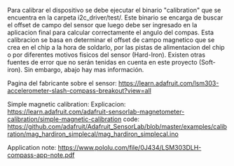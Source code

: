 
Para calibrar el dispositivo se debe ejecutar el binario "calibration" que se encuentra en la carpeta i2c_driver/test/. Este binario se encarga de buscar el offset de campo del sensor que luego debe ser ingresado en la aplicacion final para calcular correctamente el angulo del compas. Esta calibracion se basa en determinar el offset de campo magnetico que se crea en el chip a la hora de soldarlo, por las pistas de alimentacion del chip o por diferentes motivos fisicos del sensor (Hard-Iron). Existen otras fuentes de error que no serán tenidas en cuenta en este proyecto (Soft-iron). Sin embargo, abajo hay mas información.

Pagina del fabricante sobre el sensor:
        https://learn.adafruit.com/lsm303-accelerometer-slash-compass-breakout?view=all

Simple magnetic calibration:
        Explicacion: https://learn.adafruit.com/adafruit-sensorlab-magnetometer-calibration/simple-magnetic-calibration
        code: https://github.com/adafruit/Adafruit_SensorLab/blob/master/examples/calibration/mag_hardiron_simplecal/mag_hardiron_simplecal.ino

Application note: https://www.pololu.com/file/0J434/LSM303DLH-compass-app-note.pdf